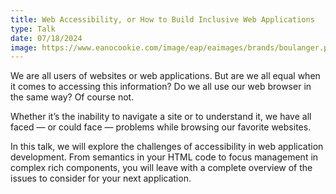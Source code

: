 ```yaml
---
title: Web Accessibility, or How to Build Inclusive Web Applications
type: Talk
date: 07/18/2024
image: https://www.eanocookie.com/image/eap/eaimages/brands/boulanger.png
---
```


We are all users of websites or web applications. But are we all equal when it comes to accessing this information? Do we all use our web browser in the same way? Of course not.

Whether it’s the inability to navigate a site or to understand it, we have all faced — or could face — problems while browsing our favorite websites.

In this talk, we will explore the challenges of accessibility in web application development. From semantics in your HTML code to focus management in complex rich components, you will leave with a complete overview of the issues to consider for your next application.
